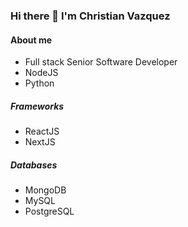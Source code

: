### Hi there 👋 I'm Christian Vazquez

<!--
**christian-vzqz/christian-vzqz** is a ✨ _special_ ✨ repository because its `README.md` (this file) appears on your GitHub profile.

Here are some ideas to get you started:

- 🔭 I’m currently working on ...
- 🌱 I’m currently learning ...
- 👯 I’m looking to collaborate on ...
- 🤔 I’m looking for help with ...
- 💬 Ask me about ...
- 📫 How to reach me: ...
- 😄 Pronouns: ...
- ⚡ Fun fact: ...
-->

#### About me
- Full stack Senior Software Developer
- NodeJS
- Python

##### Frameworks
- ReactJS
- NextJS

##### Databases
- MongoDB
- MySQL
- PostgreSQL
